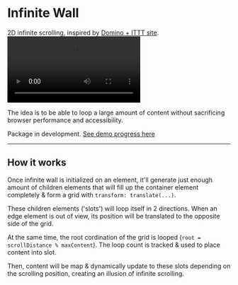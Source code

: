 # Infinite Wall

2D infinite scrolling, inspired by [Domino + ITTT site](ifthisthendominos.com).
![example video](./assets/ifthisthendominos.mp4)

The idea is to be able to loop a large amount of content without sacrificing browser performance and accessibility.

Package in development. [See demo progress here](https://infinite-wall-demo.netlify.com)

---

## How it works

Once infinite wall is initialized on an element, it'll generate just enough amount of children elements that will fill up the container element completely & form a grid with `transform: translate(...)`.

These children elements ('slots') will loop itself in 2 directions. When an edge element is out of view, its position will be translated to the opposite side of the grid.

At the same time, the root cordination of the grid is looped (`root = scrollDistance % maxContent`). The loop count is tracked & used to place content into slot.

Then, content will be map & dynamically update to these slots depending on the scrolling position, creating an illusion of infinite scrolling.